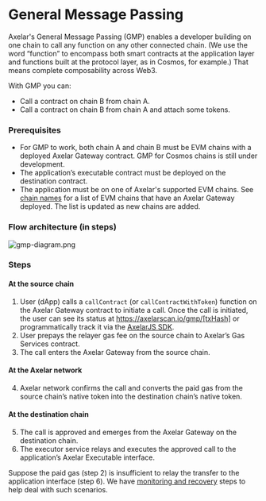 # General Message Passing

Axelar's General Message Passing (GMP) enables a developer building on one chain to call any function on any other connected chain. (We use the word “function” to encompass both smart contracts at the application layer and functions built at the protocol layer, as in Cosmos, for example.) That means complete composability across Web3.

With GMP you can:

- Call a contract on chain B from chain A.
- Call a contract on chain B from chain A and attach some tokens.

### Prerequisites
- For GMP to work, both chain A and chain B must be EVM chains with a deployed Axelar Gateway contract. GMP for Cosmos chains is still under development.
- The application’s executable contract must be deployed on the destination contract.
- The application must be on one of Axelar's supported EVM chains. See [chain names](./build/chain-names) for a list of EVM chains that have an Axelar Gateway deployed. The list is updated as new chains are added.

### Flow architecture (in steps)

![gmp-diagram.png](/images/gmp-diagram-jul22.jpg)

### Steps

#### At the source chain

1. User (dApp) calls a `callContract` (or `callContractWithToken`) function on the Axelar Gateway contract to initiate a call. Once the call is initiated, the user can see its status at https://axelarscan.io/gmp/[txHash] or programmatically track it via the [AxelarJS SDK](axelarjs-sdk/tx-status-query-recovery#query-transaction-status-by-txhash).
2. User prepays the relayer gas fee on the source chain to Axelar’s Gas Services contract.
3. The call enters the Axelar Gateway from the source chain.

#### At the Axelar network
4. Axelar network confirms the call and converts the paid gas from the source chain’s native token into the destination chain’s native token.  

#### At the destination chain
5. The call is approved and emerges from the Axelar Gateway on the destination chain.
6. The executor service relays and executes the approved call to the application’s Axelar Executable interface.

Suppose the paid gas (step 2) is insufficient to relay the transfer to the application interface (step 6). We have [monitoring and recovery](./monitor-recover/monitoring) steps to help deal with such scenarios.
